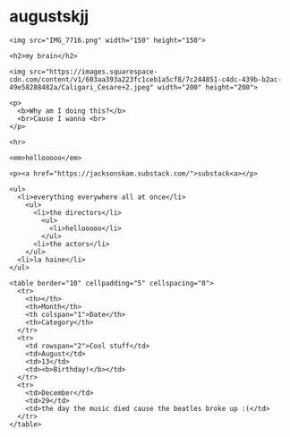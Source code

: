 <!DOCTYPE html>
<html>
  <head>
      <meta charset="utf-8">
      <meta name="viewport" content="width=device-width, initial-scale=1">
      <title>Jackson Skam</title>
  </head>

  <body>
    <h1>augustskjj</h1>

    <img src="IMG_7716.png" width="150" height="150">

    <h2>my brain</h2>
    
    <img src="https://images.squarespace-cdn.com/content/v1/603aa393a223fc1ceb1a5cf8/7c244851-c4dc-439b-b2ac-49e58288482a/Caligari_Cesare+2.jpeg" width="200" height="200">

    <p>
      <b>Why am I doing this?</b>
      <br>Cause I wanna <br>
    </p>
    
    <hr>
    
    <em>hellooooo</em>
    
    <p><a href="https://jacksonskam.substack.com/">substack<a></p>

    <ul>
      <li>everything everywhere all at once</li>
        <ul>
          <li>the directors</li>
            <ul>
              <li>hellooooo</li>
            </ul>
          <li>the actors</li>
        </ul>
      <li>la haine</li>
    </ul>

    <table border="10" cellpadding="5" cellspacing="0">
      <tr>
        <th></th>
        <th>Month</th>
        <th colspan="1">Date</th>
        <th>Category</th>
      </tr>
      <tr>
        <td rowspan="2">Cool stuff</td>
        <td>August</td>
        <td>13</td>
        <td><b>Birthday!</b></td>
      </tr>
      <tr>
        <td>December</td>
        <td>29</td>
        <td>the day the music died cause the beatles broke up :(</td>
      </tr>
    </table>

  </body>
</html>
